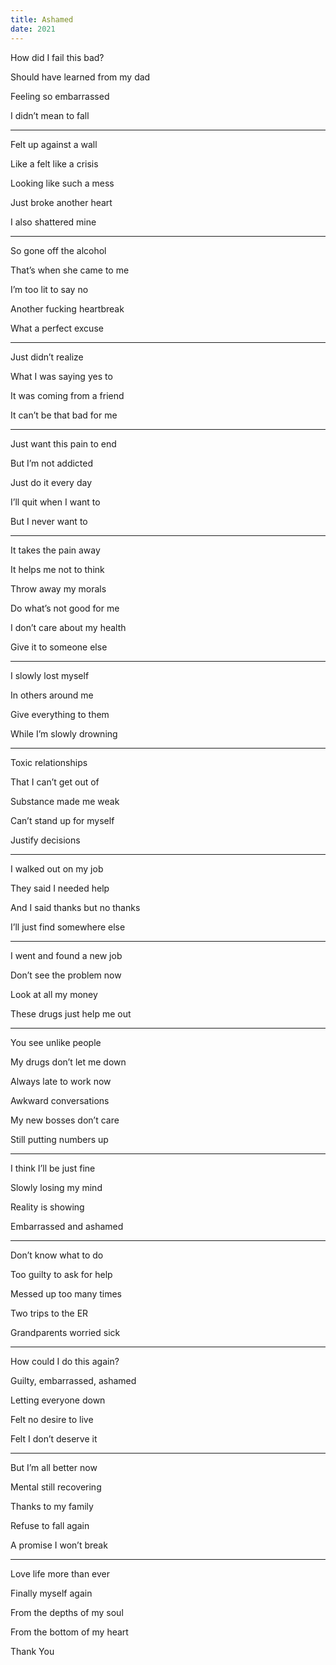 ```yaml
---
title: Ashamed
date: 2021
---
```


How did I fail this bad?

Should have learned from my dad 

Feeling so embarrassed 

I didn’t mean to fall 

---

Felt up against a wall 

Like a felt like a crisis 

Looking like such a mess 

Just broke another heart 

I also shattered mine



---

So gone off the alcohol 

That’s when she came to me 

I’m too lit to say no 

Another fucking heartbreak 

What a perfect excuse 



---

Just didn’t realize 

What I was saying yes to 

It was coming from a friend 

It can’t be that bad for me 



---

Just want this pain to end 

But I’m not addicted 

Just do it every day 

I’ll quit when I want to 

But I never want to 



---

It takes the pain away 

It helps me not to think 

Throw away my morals 

Do what’s not good for me 

I don’t care about my health 

Give it to someone else 



---

I slowly lost myself 

In others around me 

Give everything to them 

While I’m slowly drowning 



---

Toxic relationships 

That I can’t get out of 

Substance made me weak 

Can’t stand up for myself 

Justify decisions 



---

I walked out on my job 

They said I needed help 

And I said thanks but no thanks 

I’ll just find somewhere else 



---

I went and found a new job 

Don’t see the problem now 

Look at all my money 

These drugs just help me out 



---

You see unlike people 

My drugs don’t let me down

Always late to work now

Awkward conversations 

My new bosses don’t care 

Still putting numbers up 



---

I think I’ll be just fine 

Slowly losing my mind 

Reality is showing 

Embarrassed and ashamed 



---

Don’t know what to do 

Too guilty to ask for help

Messed up too many times 

Two trips to the ER 

Grandparents worried sick 



---

How could I do this again? 

Guilty, embarrassed, ashamed 

Letting everyone down 

Felt no desire to live 

Felt I don’t deserve it 



---

But I’m all better now 

Mental still recovering 

Thanks to my family 

Refuse to fall again 

A promise I won’t break 



---

Love life more than ever 

Finally myself again 

From the depths of my soul 

From the bottom of my heart 

Thank You
